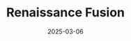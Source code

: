 ---  
layout: startup_page  
title: "Renaissance Fusion"  
id: "renfusion.eu"  
permalink: "/renaissancefusionrenfusion.eu03062025/"  
website: "https://renfusion.eu/"  
funding_round: "Series A1"  
funding_amount: "€32M"  
investors: "Crédit Mutuel Impact’s Révolution Environnementale et Solidaire fund, Lowercarbon Capital"  
about: "Renaissance Fusion is developing a unique stellarator design for nuclear fusion reactors. Their approach simplifies the traditional stellarator design by using segmented tubes with etched high-temperature superconducting magnets, aiming to generate clean electricity from abundant fuel sources."  
markets: "Energy, Nuclear Fusion, Manufacturing, Renewable Energy, Semiconductor"  
hq: "Fontaine, Rhone-Alpes, France"  
founded_year: "2020"  
linkedin: "https://www.linkedin.com/company/renaissance-fusion"  
twitter: "https://twitter.com/renfusion"  
instagram: ""  
facebook: ""  
crunchbase: "https://www.crunchbase.com/organization/renaissance-fusion"  
pitchbook: "https://pitchbook.com/profiles/company/434355-85"  

date_display: "06-Mar-2025"  
date: "2025-03-06"

# SEO Optimization  
meta_title: "Renaissance Fusion - Series A1 Funding (€32M)"  
meta_description: "Renaissance Fusion, Renaissance Fusion is developing a unique stellarator design for nuclear fusion reactors. Their approach simplifies the traditional stellarator design..."  
meta_keywords: "Renaissance Fusion, Energy, Nuclear Fusion, Manufacturing, Renewable Energy, Semiconductor, Series A1 funding"  
canonical_url: "https://startup.projectstartups.com/renaissancefusionrenfusion.eu03062025/"  
---